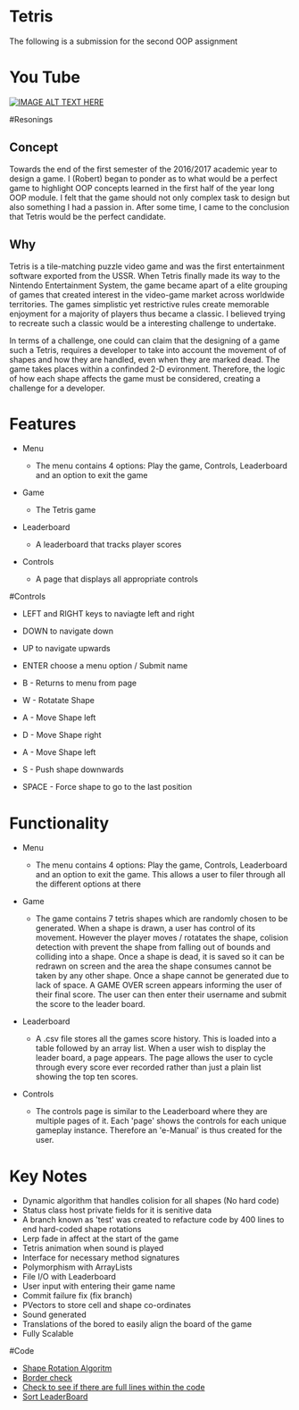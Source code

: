 # Tetris
The following is a submission for the second OOP assignment

# You Tube

[![IMAGE ALT TEXT HERE](https://img.youtube.com/vi/pcpbPGe3xXg/0.jpg)](https://www.youtube.com/watch?v=pcpbPGe3xXg)

#Resonings

## Concept
Towards the end of the first semester of the 2016/2017 academic year to design a game. I (Robert) began to ponder as to what would be a perfect game to highlight OOP concepts learned in the first half of the year long OOP module. I felt that the game should not only complex task to design but also something I had a passion in. After some time, I came to the conclusion that Tetris would be the perfect candidate.

## Why
Tetris is a tile-matching puzzle video game and was the first entertainment software exported from the USSR. When Tetris finally made its way to the Nintendo Entertainment System, the game became apart of a elite grouping of games that created interest in the video-game market across worldwide territories. The games simplistic yet restrictive rules create memorable enjoyment for a majority of players thus became a classic. I believed trying to recreate such a classic would be a interesting challenge to undertake.

In terms of a challenge, one could can claim that the designing of a game such a Tetris, requires a developer to take into account the movement of of shapes and how they are handled, even when they are marked dead. The game takes places within a confinded 2-D evironment. Therefore, the logic of how each shape affects the game must be considered, creating a challenge for a developer.

# Features

* Menu
  * The menu contains 4 options: Play the game, Controls, Leaderboard and an option to exit the game

* Game
  * The Tetris game

* Leaderboard
  * A leaderboard that tracks player scores

* Controls
  * A page that displays all appropriate controls

#Controls

* LEFT and RIGHT keys to naviagte left and right
* DOWN to navigate down
* UP to navigate upwards
* ENTER choose a menu option  / Submit name
* B - Returns to menu from page

* W - Rotatate Shape
* A - Move Shape left
* D - Move Shape right
* A - Move Shape left
* S - Push shape downwards
* SPACE - Force shape to go to the last position

# Functionality

* Menu
  * The menu contains 4 options: Play the game, Controls, Leaderboard and an option to exit the game. This allows a user to filer through all the different options at there 

* Game
  * The game contains 7 tetris shapes which are randomly chosen to be generated. When a shape is drawn, a user has control of its movement. However the player moves / rotatates the shape, colision detection with prevent the shape from falling out of bounds and colliding into a shape. Once a shape is dead, it is saved so it can be redrawn on screen and the area the shape consumes cannot be taken by any other shape. Once a shape cannot be generated due to lack of space. A GAME OVER screen appears informing the user of their final score. The user can then enter their username and submit the score to the leader board.

* Leaderboard
  * A .csv file stores all the games score history. This is loaded into a table followed by an array list. When a user wish to display the leader board, a page appears. The page allows the user to cycle through every score ever recorded rather than just a plain list showing the top ten scores.

* Controls
  * The controls page is similar to the Leaderboard where they are multiple pages of it. Each 'page' shows the controls for each unique gameplay instance. Therefore an 'e-Manual' is thus created for the user.
  
# Key Notes  

* Dynamic algorithm that handles colision for all shapes (No hard code)
* Status class host private fields for it is senitive data
* A branch known as 'test' was created to refacture code by 400 lines to end hard-coded shape rotations
* Lerp fade in affect at the start of the game
* Tetris animation when sound is played
* Interface for necessary method signatures
* Polymorphism with ArrayLists
* File I/O with Leaderboard
* User input with entering their game name
* Commit failure fix (fix branch)
* PVectors to store cell and shape co-ordinates
* Sound generated
* Translations of the bored to easily align the board of the game
* Fully Scalable

#Code

* [Shape Rotation Algoritm](https://github.com/robertjwvaughan/Tetris/blob/master/Shapes.pde#L244)
* [Border check](https://github.com/robertjwvaughan/Tetris/blob/master/Square.pde#L122)
* [Check to see if there are full lines within the code](https://github.com/robertjwvaughan/Tetris/blob/master/Tetris.pde#L423)
* [Sort LeaderBoard](https://github.com/robertjwvaughan/Tetris/blob/master/Status.pde#L402)